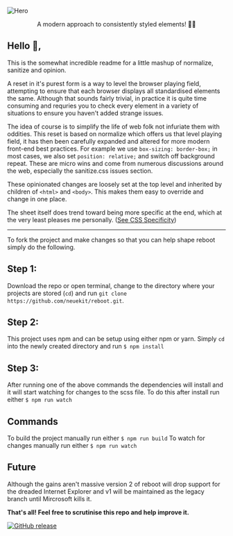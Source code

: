 ![Hero](https://github.com/neuekit/reboot/raw/master/hero.png)

<p align="center">
A modern approach to consistently styled elements! 🧑‍💻
</p>

## Hello 👋,

This is the somewhat incredible readme for a little mashup of normalize, sanitize and opinion.

A reset in it's purest form is a way to level the browser playing field, attempting to ensure that each browser displays all standardised elements the same. Although that sounds fairly trivial, in practice it is quite time consuming and requries you to check every element in a variety of situations to ensure you haven't added strange issues.

The idea of course is to simplify the life of web folk not infuriate them with oddities. This reset is based on normalize which offers us that level playing field, it has then been carefully expanded and altered for more modern front-end best practices. For example we use `box-sizing: border-box;` in most cases, we also set `position: relative;` and switch off background repeat. These are micro wins and come from numerous discussions around the web, especially the sanitize.css issues section.

These opinionated changes are loosely set at the top level and inherited by children of `<html>` and `<body>`. This makes them easy to override and change in one place.

The sheet itself does trend toward being more specific at the end, which at the very least pleases me personally. ([See CSS Specificity](https://developer.mozilla.org/en-US/docs/Web/CSS/Specificity))

- - -

To fork the project and make changes so that you can help shape reboot simply do the following.

## Step 1:
Download the repo or open terminal, change to the directory where your projects are stored (`cd`) and run
`git clone https://github.com/neuekit/reboot.git`.

## Step 2:
This project uses npm and can be setup using either npm or yarn. Simply `cd` into the newly created directory and run
`$ npm install`

## Step 3:
After running one of the above commands the dependencies will install and it will start watching for changes to the scss file. To do this after install run either `$ npm run watch`

## Commands
To build the project manually run either `$ npm run build`
To watch for changes manually run either `$ npm run watch`

## Future
Although the gains aren't massive version 2 of reboot will drop support for the dreaded Internet Explorer and v1 will be maintained as the legacy branch until Mircrosoft kills it.

**That's all! Feel free to scrutinise this repo and help improve it.**

[![GitHub release](https://img.shields.io/github/release/neuekit/reboot.svg?style=for-the-badge)]()

